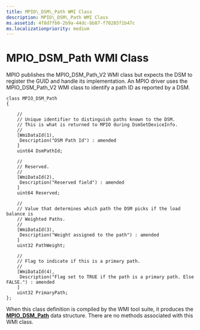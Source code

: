 ```yaml
---
title: MPIO\_DSM\_Path WMI Class
description: MPIO\_DSM\_Path WMI Class
ms.assetid: 4f8d7fb0-2b9a-44dc-bb87-f70285f1b47c
ms.localizationpriority: medium
---
```


# MPIO\_DSM\_Path WMI Class


MPIO publishes the MPIO\_DSM\_Path\_V2 WMI class but expects the DSM to register the GUID and handle its implementation. An MPIO driver uses the MPIO\_DSM\_Path\_V2 WMI class to identify a path ID as reported by a DSM.

```
class MPIO_DSM_Path
{

    //
    // Unique identifier to distinguish paths known to the DSM.
    // This is what is returned to MPIO during DsmSetDeviceInfo.
    //
    [WmiDataId(1),
     Description("DSM Path Id") : amended
    ]
    uint64 DsmPathId;

    //
    // Reserved.
    //
    [WmiDataId(2),
     Description("Reserved field") : amended
    ]
    uint64 Reserved;

    //
    // Value that determines which path the DSM picks if the load balance is
    // Weighted Paths.
    //
    [WmiDataId(3),
     Description("Weight assigned to the path") : amended
    ]
    uint32 PathWeight;

    //
    // Flag to indicate if this is a primary path.
    //
    [WmiDataId(4),
     Description("Flag set to TRUE if the path is a primary path. Else FALSE.") : amended
    ]
    uint32 PrimaryPath;
};
```

When this class definition is compiled by the WMI tool suite, it produces the [**MPIO\_DSM\_Path**](https://msdn.microsoft.com/library/windows/hardware/ff562382) data structure. There are no methods associated with this WMI class.

 

 





